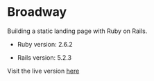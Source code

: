 # Broadway

Building a static landing page with Ruby on Rails.

* Ruby version: 2.6.2

* Rails version: 5.2.3

Visit the live version [here](https://misselliev.github.io/Broadway/)

